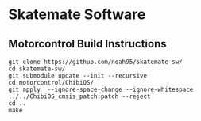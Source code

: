 Skatemate Software
==================

## Motorcontrol Build Instructions
```
git clone https://github.com/noah95/skatemate-sw/
cd skatemate-sw/
git submodule update --init --recursive
cd motorcontrol/ChibiOS/
git apply  --ignore-space-change --ignore-whitespace ../../ChibiOS_cmsis_patch.patch --reject
cd ..
make
```
